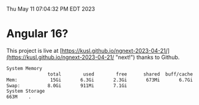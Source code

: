 Thu May 11 07:04:32 PM EDT 2023

# Angular 16?


This project is live at [https://kusl.github.io/ngnext-2023-04-21/](https://kusl.github.io/ngnext-2023-04-21/ "next!") thanks to Github.

```bash
System Memory
               total        used        free      shared  buff/cache   available
Mem:            15Gi       6.3Gi       2.3Gi       673Mi       6.7Gi       8.0Gi
Swap:          8.0Gi       911Mi       7.1Gi
System Storage
663M	.
